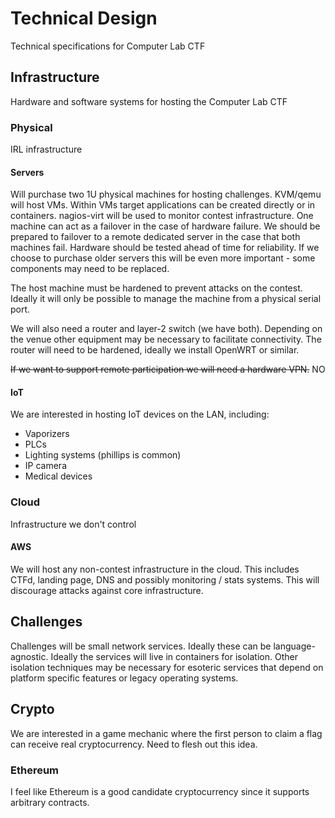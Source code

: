 # Technical Design

Technical specifications for Computer Lab CTF

## Infrastructure

Hardware and software systems for hosting the Computer Lab CTF

### Physical

IRL infrastructure

#### Servers

Will purchase two 1U physical machines for hosting challenges. KVM/qemu will
host VMs. Within VMs target applications can be created directly or in containers.
nagios-virt will be used to monitor contest infrastructure. One machine can act
as a failover in the case of hardware failure. We should be prepared to failover
to a remote dedicated server in the case that both machines fail. Hardware
should be tested ahead of time for reliability. If we choose to purchase older
servers this will be even more important - some components may need to be
replaced.

The host machine must be hardened to prevent attacks on the contest. Ideally
it will only be possible to manage the machine from a physical serial port.

We will also need a router and layer-2 switch (we have both). Depending on the
venue other equipment may be necessary to facilitate connectivity. The router
will need to be hardened, ideally we install OpenWRT or similar.

~~If we want to support remote participation we will need a hardware VPN.~~
NO

#### IoT

We are interested in hosting IoT devices on the LAN, including:

* Vaporizers
* PLCs
* Lighting systems (phillips is common)
* IP camera
* Medical devices

### Cloud

Infrastructure we don't control

#### AWS

We will host any non-contest infrastructure in the cloud. This includes CTFd,
landing page, DNS and possibly monitoring / stats systems. This will discourage
attacks against core infrastructure.

## Challenges

Challenges will be small network services. Ideally these can be
language-agnostic. Ideally the services will live in containers for isolation.
Other isolation techniques may be necessary for esoteric services that depend
on platform specific features or legacy operating systems.

## Crypto

We are interested in a game mechanic where the first person to claim a flag can
receive real cryptocurrency. Need to flesh out this idea.

### Ethereum

I feel like Ethereum is a good candidate cryptocurrency since it supports
arbitrary contracts.
